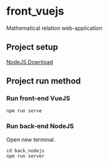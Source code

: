 # front_vuejs
Mathematical relation web-application

## Project setup
[NodeJS Download](https://nodejs.org)  

## Project run method
### Run front-end VueJS
```
npm run serve
```

### Run back-end NodeJS
Open new terminal.
```
cd back_nodejs
npm run server
```

